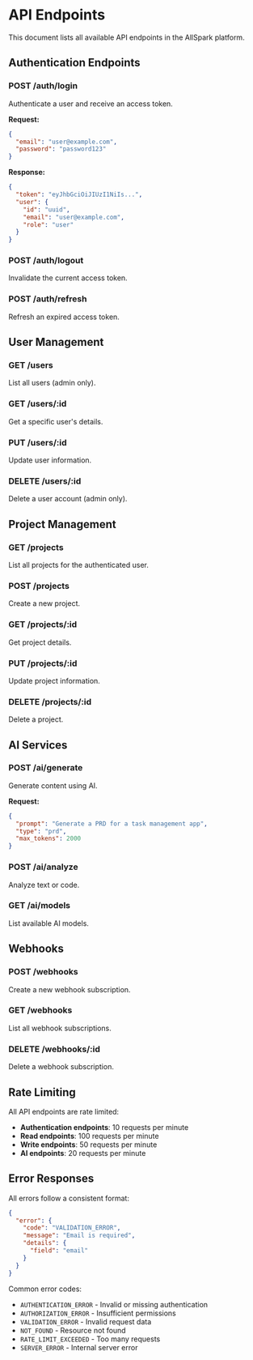 # API Endpoints

This document lists all available API endpoints in the AllSpark platform.

## Authentication Endpoints

### POST /auth/login
Authenticate a user and receive an access token.

**Request:**
```json
{
  "email": "user@example.com",
  "password": "password123"
}
```

**Response:**
```json
{
  "token": "eyJhbGciOiJIUzI1NiIs...",
  "user": {
    "id": "uuid",
    "email": "user@example.com",
    "role": "user"
  }
}
```

### POST /auth/logout
Invalidate the current access token.

### POST /auth/refresh
Refresh an expired access token.

## User Management

### GET /users
List all users (admin only).

### GET /users/:id
Get a specific user's details.

### PUT /users/:id
Update user information.

### DELETE /users/:id
Delete a user account (admin only).

## Project Management

### GET /projects
List all projects for the authenticated user.

### POST /projects
Create a new project.

### GET /projects/:id
Get project details.

### PUT /projects/:id
Update project information.

### DELETE /projects/:id
Delete a project.

## AI Services

### POST /ai/generate
Generate content using AI.

**Request:**
```json
{
  "prompt": "Generate a PRD for a task management app",
  "type": "prd",
  "max_tokens": 2000
}
```

### POST /ai/analyze
Analyze text or code.

### GET /ai/models
List available AI models.

## Webhooks

### POST /webhooks
Create a new webhook subscription.

### GET /webhooks
List all webhook subscriptions.

### DELETE /webhooks/:id
Delete a webhook subscription.

## Rate Limiting

All API endpoints are rate limited:
- **Authentication endpoints**: 10 requests per minute
- **Read endpoints**: 100 requests per minute
- **Write endpoints**: 50 requests per minute
- **AI endpoints**: 20 requests per minute

## Error Responses

All errors follow a consistent format:
```json
{
  "error": {
    "code": "VALIDATION_ERROR",
    "message": "Email is required",
    "details": {
      "field": "email"
    }
  }
}
```

Common error codes:
- `AUTHENTICATION_ERROR` - Invalid or missing authentication
- `AUTHORIZATION_ERROR` - Insufficient permissions
- `VALIDATION_ERROR` - Invalid request data
- `NOT_FOUND` - Resource not found
- `RATE_LIMIT_EXCEEDED` - Too many requests
- `SERVER_ERROR` - Internal server error